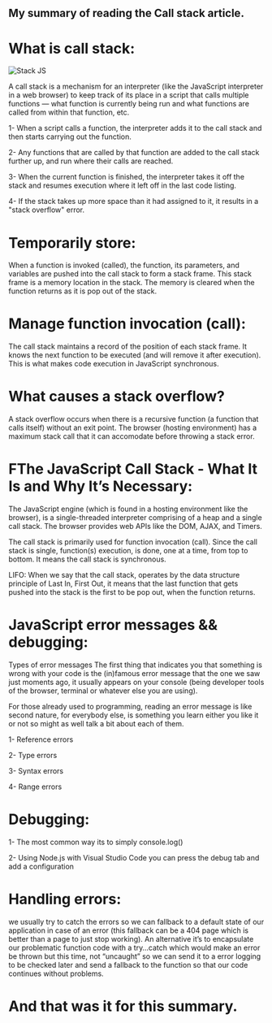 ## My summary of reading the Call stack article.
# What is call stack:

![Stack JS](https://flaviocopes.com/node-event-loop/call-stack-first-example.png)

A call stack is a mechanism for an interpreter (like the JavaScript interpreter in a web browser) to keep track of its place in a script that calls multiple functions — what function is currently being run and what functions are called from within that function, etc.

1- When a script calls a function, the interpreter adds it to the call stack and then starts carrying out the function.

2- Any functions that are called by that function are added to the call stack further up, and run where their calls are reached.

3- When the current function is finished, the interpreter takes it off the stack and resumes execution where it left off in the last code listing.

4- If the stack takes up more space than it had assigned to it, it results in a "stack overflow" error.

# Temporarily store:

When a function is invoked (called), the function, its parameters, and variables are pushed into the call stack to form a stack frame. This stack frame is a memory location in the stack. The memory is cleared when the function returns as it is pop out of the stack.

# Manage function invocation (call):

The call stack maintains a record of the position of each stack frame. It knows the next function to be executed (and will remove it after execution). This is what makes code execution in JavaScript synchronous.


# What causes a stack overflow?

A stack overflow occurs when there is a recursive function (a function that calls itself) without an exit point. The browser (hosting environment) has a maximum stack call that it can accomodate before throwing a stack error.

# FThe JavaScript Call Stack - What It Is and Why It’s Necessary:

The JavaScript engine (which is found in a hosting environment like the browser), is a single-threaded interpreter comprising of a heap and a single call stack. The browser provides web APIs like the DOM, AJAX, and Timers.

The call stack is primarily used for function invocation (call). Since the call stack is single, function(s) execution, is done, one at a time, from top to bottom. It means the call stack is synchronous.

LIFO: When we say that the call stack, operates by the data structure principle of Last In, First Out, it means that the last function that gets pushed into the stack is the first to be pop out, when the function returns.

# JavaScript error messages && debugging:

Types of error messages
The first thing that indicates you that something is wrong with your code is the (in)famous error message that the one we saw just moments ago, it usually appears on your console (being developer tools of the browser, terminal or whatever else you are using).

For those already used to programming, reading an error message is like second nature, for everybody else, is something you learn either you like it or not so might as well talk a bit about each of them.

1- Reference errors

2- Type errors

3- Syntax errors

4- Range errors


# Debugging:
1- The most common way its to simply console.log()

2- Using Node.js with Visual Studio Code you can press the debug tab and add a configuration


# Handling errors:
we usually try to catch the errors so we can fallback to a default state of our application in case of an error (this fallback can be a 404 page which is better than a page to just stop working).
An alternative it’s to encapsulate our problematic function code with a try…catch which would make an error be thrown but this time, not “uncaught” so we can send it to a error logging to be checked later and send a fallback to the function so that our code continues without problems.


# And that was it for this summary.